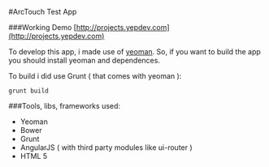 #ArcTouch Test App

###Working Demo
[http://projects.yepdev.com](http://projects.yepdev.com)

To develop this app, i made use of [yeoman](http://yeoman.io). So, if you want to build the app you should install yeoman and dependences.

To build i did use Grunt ( that comes with yeoman ):

`grunt build`

###Tools, libs, frameworks used:

* Yeoman
* Bower
* Grunt
* AngularJS ( with third party modules like ui-router )
* HTML 5
